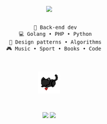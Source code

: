 <div align="center">
<img src="https://readme-typing-svg.demolab.com?font=Inconsolata&weight=500&size=50&duration=4000&pause=300&color=EB6AA3&center=true&vCenter=true&multiline=true&repeat=false&random=false&width=1300&height=140&lines=Hello+world!;" width="70%" />
<br><br>
<pre>
    💼 Back-end dev
    💻 Golang • PHP • Python
    📖 Design patterns • Algorithms
    🎮 Music • Sport • Books • Code 
</pre>
<br><br>
<img src="https://github.com/llerabietech/llerabietech/blob/main/assets/black-cat.gif" height="60" />
<br><br><br>

[![](https://img.shields.io/badge/habr-8A2BE2)](https://career.habr.com/llerabie)
[![](https://img.shields.io/badge/telegram-blue)](https://telegram.me/llerabie)
</div>
